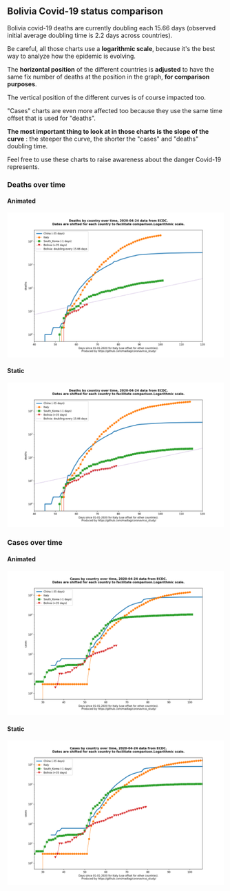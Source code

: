 ## Bolivia Covid-19 status comparison 

Bolivia covid-19 deaths are currently doubling each 15.66 days (observed initial average doubling time is 2.2 days across countries).



Be careful, all those charts use a **logarithmic scale**, because it's the best way to analyze how the epidemic is evolving.
 
The **horizontal position** of the different countries is **adjusted** to have the same fix number of deaths at the position in the graph, **for comparison purposes**.

The vertical position of the different curves is of course impacted too.

"Cases" charts are even more affected too because they use the same time offset that is used for "deaths".

**The most important thing to look at in those charts is the slope of the curve** : the steeper the curve, the shorter the "cases" and "deaths" doubling time.

Feel free to use these charts to raise awareness about the danger Covid-19 represents. 


 
### Deaths over time
 
#### Animated
![Bolivia covid-19 deaths animated chart](https://raw.githubusercontent.com/madlag/coronavirus_study/master/notebooks/graphs/2020-04-24/countries/Bolivia/2020-04-24_Bolivia_deaths.gif "Bolivia covid-19 deaths animated chart")   
 
#### Static
![Bolivia covid-19 deaths static chart](https://raw.githubusercontent.com/madlag/coronavirus_study/master/notebooks/graphs/2020-04-24/countries/Bolivia/2020-04-24_Bolivia_deaths.png "Bolivia covid-19 deaths static chart")   

 
### Cases over time
 
#### Animated
![Bolivia covid-19 cases animated chart](https://raw.githubusercontent.com/madlag/coronavirus_study/master/notebooks/graphs/2020-04-24/countries/Bolivia/2020-04-24_Bolivia_cases.gif "Bolivia covid-19 cases animated chart")   
 
#### Static
![Bolivia covid-19 cases static chart](https://raw.githubusercontent.com/madlag/coronavirus_study/master/notebooks/graphs/2020-04-24/countries/Bolivia/2020-04-24_Bolivia_cases.png "Bolivia covid-19 cases static chart")   

